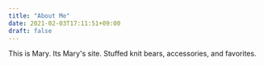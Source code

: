 ```yaml
---
title: "About Me"
date: 2021-02-03T17:11:51+09:00
draft: false
---
```


This is Mary. Its Mary's site.
Stuffed knit bears, accessories, and favorites.